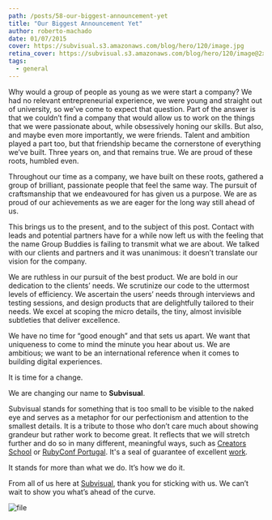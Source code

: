 ```yaml
---
path: /posts/58-our-biggest-announcement-yet
title: "Our Biggest Announcement Yet"
author: roberto-machado
date: 01/07/2015
cover: https://subvisual.s3.amazonaws.com/blog/hero/120/image.jpg
retina_cover: https://subvisual.s3.amazonaws.com/blog/hero/120/image@2x.jpg
tags:
  - general
---
```


Why would a group of people as young as we were start a company? We had no relevant entrepreneurial experience, we were young and straight out of university, so we’ve come to expect that question. Part of the answer is that we couldn’t find a company that would allow us to work on the things that we were passionate about, while obsessively honing our skills. But also, and maybe even more importantly, we were friends. Talent and ambition played a part too, but that friendship became the cornerstone of everything we’ve built. Three years on, and that remains true. We are proud of these roots, humbled even.

Throughout our time as a company, we have built on these roots, gathered a group of brilliant, passionate people that feel the same way. The pursuit of craftsmanship that we endeavoured for has given us a purpose. We are as proud of our achievements as we are eager for the long way still ahead of us.

This brings us to the present, and to the subject of this post. Contact with leads and potential partners have for a while now left us with the feeling that the name Group Buddies is failing to transmit what we are about. We talked with our clients and partners and it was unanimous: it doesn’t translate our vision for the company.

We are ruthless in our pursuit of the best product. We are bold in our dedication to the clients’ needs. We scrutinize our code to the uttermost levels of efficiency. We ascertain the users’ needs through interviews and testing sessions, and design products that are delightfully tailored to their needs. We excel at scoping the micro details, the tiny, almost invisible subtleties that deliver excellence.

We have no time for “good enough” and that sets us apart. We want that uniqueness to come to mind the minute you hear about us. We are ambitious; we want to be an international reference when it comes to building digital experiences. 

It is time for a change.

We are changing our name to **Subvisual**.

Subvisual stands for something that is too small to be visible to the naked eye and serves as a metaphor for our perfectionism and attention to the smallest details. It is a tribute to those who don’t care much about showing grandeur but rather work to become great. It reflects that we will stretch further and do so in many different, meaningful ways, such as [Creators School](http://creatorsschool.com/) or [RubyConf Portugal](http://rubyconf.pt). It's a seal of guarantee of excellent [work](https://subvisual.co/work/).

It stands for more than what we do. It’s how we do it. 

From all of us here at [Subvisual](https://subvisual.co), thank you for sticking with us. We can’t wait to show you what’s ahead of the curve.

![file](https://subvisual.s3.amazonaws.com/blog/post_image/43/image-1435765550392.png)

